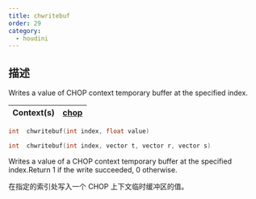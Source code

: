 ```yaml
---
title: chwritebuf
order: 29
category:
  - houdini
---
```

    
## 描述

Writes a value of CHOP context temporary buffer at the specified index.

| Context(s) | [chop](../contexts/chop.html) |
| ---------- | ----------------------------- |

```c
int  chwritebuf(int index, float value)
```

```c
int  chwritebuf(int index, vector t, vector r, vector s)
```

Writes a value of a CHOP context temporary buffer at the specified
index.Return 1 if the write succeeded, 0 otherwise.

在指定的索引处写入一个 CHOP 上下文临时缓冲区的值。
